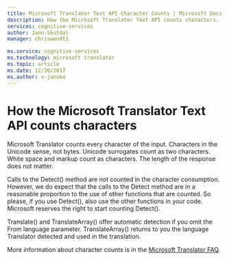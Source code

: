 ```yaml
---
title: Microsoft Translator Text API Character Counts | Microsoft Docs
description: How the Microsoft Translator Text API counts characters.
services: cognitive-services
author: Jann-Skotdal
manager: chriswendt1

ms.service: cognitive-services
ms.technology: microsoft translator
ms.topic: article
ms.date: 12/20/2017
ms.author: v-jansko
---
```


# How the Microsoft Translator Text API counts characters

Microsoft Translator counts every character of the input. Characters in the Unicode sense, not bytes. Unicode surrogates count as two characters. White space and markup count as characters. The length of the response does not matter.

Calls to the Detect() method are not counted in the character consumption. However, we do expect that the calls to the Detect method are in a reasonable proportion to the use of other functions that are counted. So please, if you use Detect(), also use the other functions in your code. Microsoft reserves the right to start counting Detect(). 

Translate() and TranslateArray() offer automatic detection if you omit the From language parameter. TranslateArray() returns to you the language Translator detected and used in the translation.

More information about character counts is in the [Microsoft Translator FAQ](https://www.microsoft.com/en-us/translator/faq.aspx).

